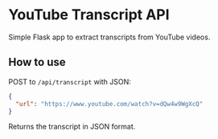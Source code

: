 # YouTube Transcript API

Simple Flask app to extract transcripts from YouTube videos.

## How to use

POST to `/api/transcript` with JSON:
```json
{
  "url": "https://www.youtube.com/watch?v=dQw4w9WgXcQ"
}
```

Returns the transcript in JSON format.
